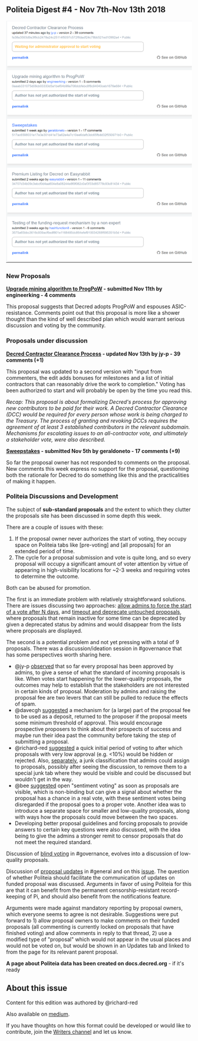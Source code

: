 ## Politeia Digest #4 - Nov 7th-Nov 13th 2018

![Snapshot taken 23:30 Nov 13 2018 UTC](img/issue004/004-snapshot.png)

### New Proposals

**[Upgrade mining algorithm to ProgPoW](https://proposals.decred.org/proposals/0aaab331075d08cb03333d5a1bef04b99a708dcbfebc8f8c94040ceb1676e684) - submitted Nov 11th by engineerking - 4 comments**

This proposal suggests that Decred adopts ProgPoW and espouses ASIC-resistance. Comments point out that this proposal is more like a shower thought than the kind of well described plan which would warrant serious discussion and voting by the community.

### Proposals under discussion

**[Decred Contractor Clearance Process](https://proposals.decred.org/proposals/fa38a3593d9a3f6cb2478a24c25114f5097c572f6dadf24c78bb521ed10992a4) - updated Nov 13th by jy-p - 39 comments (+1)**

This proposal was updated to a second version with "input from commenters, the edit adds bonuses for milestones and a list of initial contractors that can reasonably drive the work to completion." Voting has been authorized to start and will probably be open by the time you read this.

*Recap: This proposal is about formalizing Decred's process for approving new contributors to be paid for their work. A Decred Contractor Clearance (DCC) would be required for every person whose work is being charged to the Treasury. The process of granting and revoking DCCs requires the agreement of at least 3 established contributors in the relevant subdomain. Mechanisms for escalating issues to an all-contractor vote, and ultimately a stakeholder vote, were also described.*

**[Sweepstakes](https://proposals.decred.org/proposals/517ac6598031e17e3e301d41e73a62e4a7c10ee6dafb3dc65fbdd32f550971b0) - submitted Nov 5th by geraldoneto - 17 comments (+9)** 

So far the proposal owner has not responded to comments on the proposal. New comments this week express no support for the proposal, questioning both the rationale for Decred to do something like this and the practicalities of making it happen.

### Politeia Discussions and Development

The subject of **sub-standard proposals** and the extent to which they clutter the proposals site has been discussed in some depth this week. 

There are a couple of issues with these: 

1. If the proposal owner never authorizes the start of voting, they occupy space on Politeia tabs like [pre-voting] and [all proposals] for an extended period of time.
2. The cycle for a proposal submission and vote is quite long, and so every proposal will occupy a significant amount of voter attention by virtue of appearing in high-visibility locations for ~2-3 weeks and requiring votes to determine the outcome.

Both can be abused for promotion.

The first is an immediate problem with relatively straightforward solutions. There are issues discussing two approaches: [allow admins to force the start of a vote after N days](https://github.com/decred/politeia/issues/590), and [timeout and deprecate untouched proposals](https://github.com/decred/politeia/issues/479), where proposals that remain inactive for some time can be deprecated by given a deprecated status by admins and would disappear from the lists where proposals are displayed.

The second is a potential problem and not yet pressing with a total of 9 proposals. There was a discussion/ideation session in #governance that has some perspectives worth sharing here.

* @jy-p [observed](https://matrix.to/#/!MIGqWXfLFBwhipPKYL:decred.org/$154204492114009oiNPG:decred.org) that so far every proposal has been approved by admins, to give a sense of what the standard of incoming proposals is like. When votes start happening for the lower-quality proposals, the outcomes may help to establish that the stakeholders are not interested in certain kinds of proposal. Moderation by admins and raising the proposal fee are two levers that can still be pulled to reduce the effects of spam.
* @davecgh [suggested](https://matrix.to/#/!MIGqWXfLFBwhipPKYL:decred.org/$154204810014110MwJWj:decred.org) a mechanism for (a large) part of the proposal fee to be used as a deposit, returned to the proposer if the proposal meets some minimum threshold of approval. This would encourage prospective proposers to think about their prospects of success and maybe run their idea past the community before taking the step of submitting a proposal.
* @richard-red [suggested](https://matrix.to/#/!tIDEIWechmqCLjPiui:decred.org/$154169451411949qmiwp:decred.org) a quick initial period of voting to after which proposals with very low approval (e.g. <10%) would be hidden or rejected. Also, [separately](https://matrix.to/#/!MIGqWXfLFBwhipPKYL:decred.org/$154204564214033cNANd:decred.org), a junk classification that admins could assign to proposals, possibly after seeing the discussion, to remove them to a special junk tab where they would be visible and could be discussed but wouldn't get in the way.
* @bee [suggested](https://matrix.to/#/!tIDEIWechmqCLjPiui:decred.org/$154181581112782cpoIY:decred.org) open "sentiment voting" as soon as proposals are visible, which is non-binding but can give a signal about whether the proposal has a chance in a real vote, with these sentiment votes being disregarded if the proposal goes to a proper vote. Another idea was to introduce a separate space for smaller and low-quality proposals, along with ways how the proposals could move between the two spaces.
* Developing better proposal guidelines and forcing proposals to provide answers to certain key questions were also discussed, with the idea being to give the admins a stronger remit to censor proposals that do not meet the required standard.

Discussion of [blind voting](https://matrix.to/#/!tIDEIWechmqCLjPiui:decred.org/$154168358611832HVrEj:decred.org) in #governance, evolves into a discussion of low-quality proposals. 

Discussion of [proposal updates](https://matrix.to/#/!MgQoetFiyjrHAywokv:decred.org/$154194006413164sAmLf:decred.org) in #general and on this [issue](https://github.com/decred/politeia/issues/591). The question of whether Politeia should facilitate the communication of updates on funded proposal was discussed. Arguments in favor of using Politeia for this are that it can benefit from the permanent censorship-resistant record-keeping of Pi, and should also benefit from the notifications feature.

Arguments were made against mandatory reporting by proposal owners, which everyone seems to agree is not desirable. Suggestions were put forward to 1) allow proposal owners to make comments on their funded proposals (all commenting is currently locked on proposals that have finished voting) and allow comments in reply to that thread, 2) use a modified type of "proposal" which would not appear in the usual places and would not be voted on, but would be shown in an Updates tab and linked to from the page for its relevant parent proposal. 

**A page about Politeia data has been created on docs.decred.org** - if it's ready

## About this issue

Content for this edition was authored by @richard-red

Also available on [medium](https://medium.com/@richardred/politeia-digest-issue-3-oct-31-nov-6-2018-44308c973fde).

If you have thoughts on how this format could be developed or would like to contribute, join the [Writers channel](https://matrix.to/#/!lbzTjhzNbIaDbuAxkS:decred.org) and let us know.
